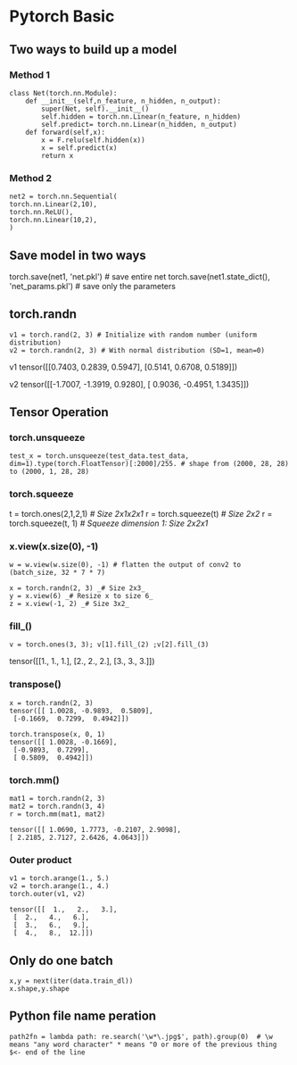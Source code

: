 # Pytorch Basic


## Two ways to build up a model

### Method 1

    class Net(torch.nn.Module):
	    def __init__(self,n_feature, n_hidden, n_output):
		    super(Net, self).__init__()
		    self.hidden = torch.nn.Linear(n_feature, n_hidden)
		    self.predict= torch.nn.Linear(n_hidden, n_output)
		def forward(self,x):
			x = F.relu(self.hidden(x))
			x = self.predict(x)
			return x

### Method 2

    net2 = torch.nn.Sequential(
    torch.nn.Linear(2,10),
    torch.nn.ReLU(),
    torch.nn.Linear(10,2),
    )

## Save model in two ways

torch.save(net1, 'net.pkl') # save entire net
torch.save(net1.state_dict(), 'net_params.pkl') # save only the parameters

## torch.randn

    v1 = torch.rand(2, 3) # Initialize with random number (uniform distribution)
    v2 = torch.randn(2, 3) # With normal distribution (SD=1, mean=0)

v1
tensor([[0.7403, 0.2839, 0.5947],
[0.5141, 0.6708, 0.5189]])

v2
tensor([[-1.7007, -1.3919, 0.9280],
[ 0.9036, -0.4951, 1.3435]])

## Tensor Operation

### torch.unsqueeze

    test_x = torch.unsqueeze(test_data.test_data, dim=1).type(torch.FloatTensor)[:2000]/255. # shape from (2000, 28, 28) to (2000, 1, 28, 28)
    
### torch.squeeze

t = torch.ones(2,1,2,1) _# Size 2x1x2x1_
r = torch.squeeze(t) _# Size 2x2_
r = torch.squeeze(t, 1) _# Squeeze dimension 1: Size 2x2x1_
    
### x.view(x.size(0), -1)

    w = w.view(w.size(0), -1) # flatten the output of conv2 to (batch_size, 32 * 7 * 7)

    x = torch.randn(2, 3) _# Size 2x3_
    y = x.view(6) _# Resize x to size 6_
    z = x.view(-1, 2) _# Size 3x2_

### fill_()

    v = torch.ones(3, 3); v[1].fill_(2) ;v[2].fill_(3)

tensor([[1., 1., 1.],
[2., 2., 2.],
[3., 3., 3.]])

### transpose()

    x = torch.randn(2, 3)
    tensor([[ 1.0028, -0.9893,  0.5809],
     [-0.1669,  0.7299,  0.4942]])
     
    torch.transpose(x, 0, 1)
    tensor([[ 1.0028, -0.1669],
     [-0.9893,  0.7299],
     [ 0.5809,  0.4942]])

### torch.mm()

    mat1 = torch.randn(2, 3)
    mat2 = torch.randn(3, 4)
    r = torch.mm(mat1, mat2)
    
    tensor([[ 1.0690, 1.7773, -0.2107, 2.9098],
    [ 2.2185, 2.7127, 2.6426, 4.0643]])

### Outer product

    v1 = torch.arange(1., 5.)
    v2 = torch.arange(1., 4.)
    torch.outer(v1, v2)
    
    tensor([[  1.,   2.,   3.],
     [  2.,   4.,   6.],
     [  3.,   6.,   9.],
     [  4.,   8.,  12.]])

## Only do one batch

    x,y = next(iter(data.train_dl))
    x.shape,y.shape

## Python file name peration

    path2fn = lambda path: re.search('\w*\.jpg$', path).group(0)  # \w means "any word character" * means "0 or more of the previous thing $<- end of the line